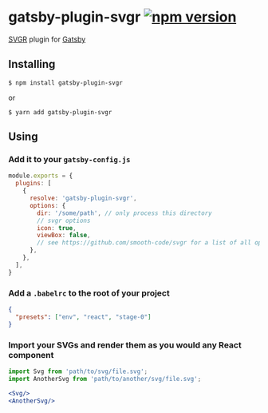 # gatsby-plugin-svgr [![npm version](https://badge.fury.io/js/gatsby-plugin-svgr.svg)](https://badge.fury.io/js/gatsby-plugin-svgr)

[SVGR](https://github.com/smooth-code/svgr) plugin for [Gatsby](https://www.gatsbyjs.org)

## Installing

```console
$ npm install gatsby-plugin-svgr
```
or
```console
$ yarn add gatsby-plugin-svgr
```

## Using

### Add it to your `gatsby-config.js`

```js
module.exports = {
  plugins: [
    {
      resolve: 'gatsby-plugin-svgr',
      options: {
        dir: '/some/path', // only process this directory
        // svgr options
        icon: true,
        viewBox: false,
        // see https://github.com/smooth-code/svgr for a list of all options
      },
    },
  ],
}
```

### Add a `.babelrc` to the root of your project

```json
{
  "presets": ["env", "react", "stage-0"]
}
```

### Import your SVGs and render them as you would any React component

```jsx
import Svg from 'path/to/svg/file.svg';
import AnotherSvg from 'path/to/another/svg/file.svg';

<Svg/>
<AnotherSvg/>
```
